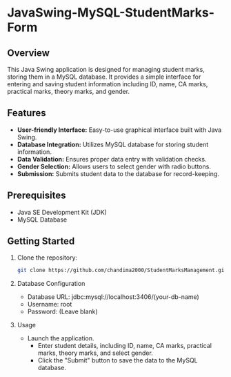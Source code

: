# JavaSwing-MySQL-StudentMarks-Form

## Overview

This Java Swing application is designed for managing student marks, storing them in a MySQL database. It provides a simple interface for entering and saving student information including ID, name, CA marks, practical marks, theory marks, and gender.

## Features

- **User-friendly Interface:** Easy-to-use graphical interface built with Java Swing.
- **Database Integration:** Utilizes MySQL database for storing student information.
- **Data Validation:** Ensures proper data entry with validation checks.
- **Gender Selection:** Allows users to select gender with radio buttons.
- **Submission:** Submits student data to the database for record-keeping.

## Prerequisites

- Java SE Development Kit (JDK)
- MySQL Database

## Getting Started

1. Clone the repository:

   ```bash
   git clone https://github.com/chandima2000/StudentMarksManagement.git

2. Database Configuration
   
   - Database URL: jdbc:mysql://localhost:3406/(your-db-name)
   - Username: root
   - Password: (Leave blank)
3. Usage
   
   - Launch the application.
     - Enter student details, including ID, name, CA marks, practical marks, theory marks, and select gender.
     - Click the "Submit" button to save the data to the MySQL database.
